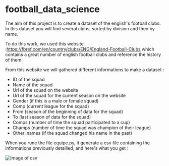# football_data_science

The aim of this project is to create a dataset of the english's football clubs. In this dataset you will find several clubs, sorted by division and then by name. 

To do this work, we used this website :https://fbref.com/en/country/clubs/ENG/England-Football-Clubs which contains a great number of english football clubs and reference the history of them.

From this website we will gathered different informations to make a dataset : 

 - ID of the squad
 - Name of the squad
 - Url of the squad on the website
 - Url of the squad for the current season on the website
 - Gender (if this is a male or female squad)
 - Comp (current league for the squad)
 - From (season of the beginning of data for the squad)
 - To (last season of data for the squad)
 - Comps (number of time the squad participated to a cup)
 - Champs (number of time the squad was champion of their league)
 - Other_names (if the squad changed his name in the past)

When you rune the file equipe.py, it generate a csv file containing the informations previously detailled, and here's what you get : 

![Image of csv](img/csv.png=400x600)
